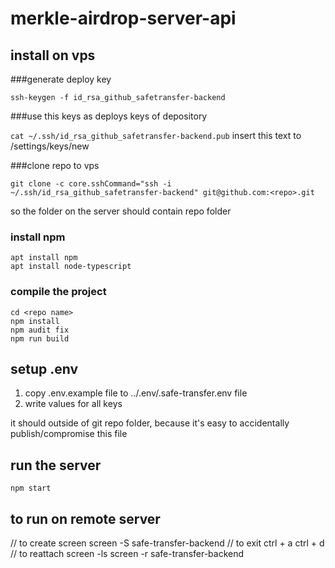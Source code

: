 # merkle-airdrop-server-api

## install on vps
###generate deploy key
```
ssh-keygen -f id_rsa_github_safetransfer-backend
```
###use this keys as deploys keys of depository

`cat ~/.ssh/id_rsa_github_safetransfer-backend.pub`
insert this text to
<github repo>/settings/keys/new

###clone repo to vps
```
git clone -c core.sshCommand="ssh -i ~/.ssh/id_rsa_github_safetransfer-backend" git@github.com:<repo>.git

```
so the folder on the server should contain repo folder


### install npm
```
apt install npm
apt install node-typescript
```

### compile the project
```
cd <repo name>
npm install
npm audit fix
npm run build
```

## setup .env
1) copy .env.example file to ../.env/.safe-transfer.env file
2) write values for all keys

it should outside of git repo folder,  because it's easy to accidentally publish/compromise this file

## run the server
```
npm start
```

## to run on remote server
// to create screen
screen -S safe-transfer-backend
// to exit
ctrl + a ctrl + d 
// to reattach
screen -ls
screen -r safe-transfer-backend


